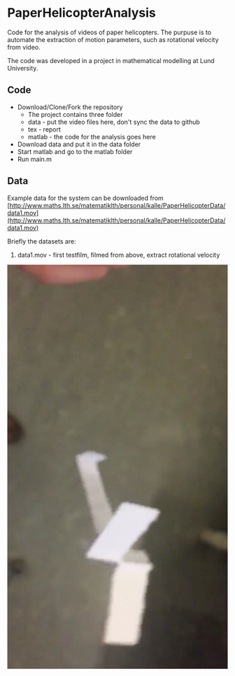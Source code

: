 # PaperHelicopterAnalysis

Code for the analysis of videos of paper helicopters. 
The purpuse is to automate the extraction of motion parameters, such as
rotational velocity from video.

The code was developed in a project in mathematical modelling at Lund University.

## Code

* Download/Clone/Fork the repository
  * The project contains three folder
  * data - put the video files here, don't sync the data to github
  * tex - report
  * matlab - the code for the analysis goes here
* Download data and put it in the data folder
* Start matlab and go to the matlab folder
* Run main.m

## Data

Example data for the system can be downloaded from
[http://www.maths.lth.se/matematiklth/personal/kalle/PaperHelicopterData/data1.mov](http://www.maths.lth.se/matematiklth/personal/kalle/PaperHelicopterData/data1.mov)

Briefly the datasets are:

1.  data1.mov - first testfilm, filmed from above, extract rotational velocity

![data1.mov](/tex/images/data1_cut.jpg "One frame from data1.mov")

